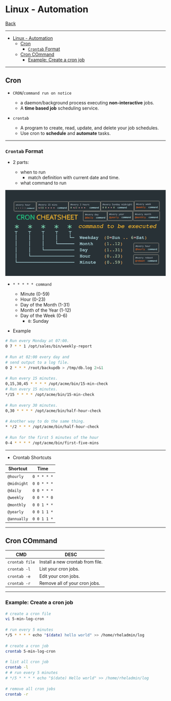 # Linux - Automation

[Back](../../index.md)

---

- [Linux - Automation](#linux---automation)
  - [Cron](#cron)
    - [`Crontab` Format](#crontab-format)
  - [Cron COmmand](#cron-command)
    - [Example: Create a cron job](#example-create-a-cron-job)

---

## Cron

- `CRON`/`command run on notice`

  - a daemon/background process executing **non-interactive** jobs.
  - A **time based job** scheduling service.

- `crontab`
  - A program to create, read, update, and delete your job schedules.
  - Use cron to **schedule** and **automate** tasks.

---

### `Crontab` Format

- 2 parts:

  - when to run
    - match definition with current date and time.
  - what command to run

![cron](./pic/cron.jpeg)

- `* * * * * command`

  - Minute (0-59)
  - Hour (0-23)
  - Day of the Month (1-31)
  - Month of the Year (1-12)
  - Day of the Week (0-6)
    - `0`: Sunday

- Example

```sh
# Run every Monday at 07:00.
0 7 * * 1 /opt/sales/bin/weekly-report

# Run at 02:00 every day and
# send output to a log file.
0 2 * * * /root/backupdb > /tmp/db.log 2>&1

# Run every 15 minutes.
0,15,30,45 * * * * /opt/acme/bin/15-min-check
# Run every 15 minutes.
*/15 * * * * /opt/acme/bin/15-min-check

# Run every 30 minutes.
0,30 * * * * /opt/acme/bin/half-hour-check

# Another way to do the same thing.
* */2 * * * /opt/acme/bin/half-hour-check

# Run for the first 5 minutes of the hour
0-4 * * * * /opt/acme/bin/first-five-mins
```

---

- Crontab Shortcuts

| Shortcut    | Time        |
| ----------- | ----------- |
| `@hourly`   | `0 * * * *` |
| `@midnight` | `0 0 * * *` |
| `@daily`    | `0 0 * * *` |
| `@weekly`   | `0 0 * * 0` |
| `@monthly`  | `0 0 1 * *` |
| `@yearly`   | `0 0 1 1 *` |
| `@annually` | `0 0 1 1 *` |

---

## Cron COmmand

| CMD            | DESC                             |
| -------------- | -------------------------------- |
| `crontab file` | Install a new crontab from file. |
| `crontab -l`   | List your cron jobs.             |
| `crontab -e`   | Edit your cron jobs.             |
| `crontab -r`   | Remove all of your cron jobs.    |

---

### Example: Create a cron job

```sh
# create a cron file
vi 5-min-log-cron

# run every 5 minutes
*/5 * * * * echo "$(date) hello world" >> /home/rheladmin/log

# create a cron job
crontab 5-min-log-cron

# list all cron job
crontab -l
# # run every 5 minutes
# */5 * * * * echo "$(date) Hello world" >> /home/rheladmin/log

# remove all cron jobs
crontab -r
```
